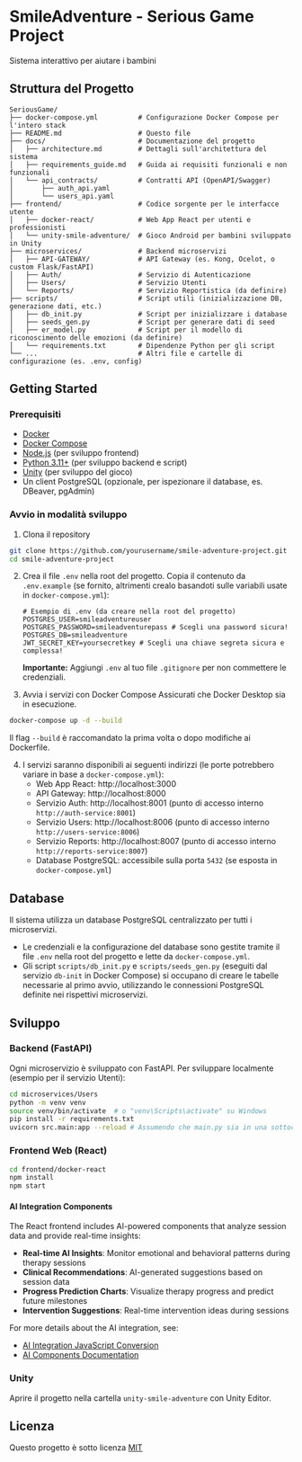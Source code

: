 # SmileAdventure - Serious Game Project

Sistema interattivo per aiutare i bambini 
## Struttura del Progetto

```
SeriousGame/
├── docker-compose.yml          # Configurazione Docker Compose per l'intero stack
├── README.md                   # Questo file
├── docs/                       # Documentazione del progetto
│   ├── architecture.md         # Dettagli sull'architettura del sistema
│   ├── requirements_guide.md   # Guida ai requisiti funzionali e non funzionali
│   └── api_contracts/          # Contratti API (OpenAPI/Swagger)
│       ├── auth_api.yaml
│       └── users_api.yaml
├── frontend/                   # Codice sorgente per le interfacce utente
│   ├── docker-react/           # Web App React per utenti e professionisti
│   └── unity-smile-adventure/  # Gioco Android per bambini sviluppato in Unity
├── microservices/              # Backend microservizi
│   ├── API-GATEWAY/            # API Gateway (es. Kong, Ocelot, o custom Flask/FastAPI)
│   ├── Auth/                   # Servizio di Autenticazione
│   ├── Users/                  # Servizio Utenti
│   └── Reports/                # Servizio Reportistica (da definire)
├── scripts/                    # Script utili (inizializzazione DB, generazione dati, etc.)
│   ├── db_init.py              # Script per inizializzare i database
│   ├── seeds_gen.py            # Script per generare dati di seed
│   ├── er_model.py             # Script per il modello di riconoscimento delle emozioni (da definire)
│   └── requirements.txt        # Dipendenze Python per gli script
└── ...                         # Altri file e cartelle di configurazione (es. .env, config)
```

## Getting Started

### Prerequisiti

- [Docker](https://www.docker.com/get-started)
- [Docker Compose](https://docs.docker.com/compose/install/)
- [Node.js](https://nodejs.org/) (per sviluppo frontend)
- [Python 3.11+](https://www.python.org/downloads/) (per sviluppo backend e script)
- [Unity](https://unity.com/download) (per sviluppo del gioco)
- Un client PostgreSQL (opzionale, per ispezionare il database, es. DBeaver, pgAdmin)

### Avvio in modalità sviluppo

1. Clona il repository
```bash
git clone https://github.com/yourusername/smile-adventure-project.git
cd smile-adventure-project
```

2. Crea il file `.env` nella root del progetto.
   Copia il contenuto da `.env.example` (se fornito, altrimenti crealo basandoti sulle variabili usate in `docker-compose.yml`):
   ```env
   # Esempio di .env (da creare nella root del progetto)
   POSTGRES_USER=smileadventureuser
   POSTGRES_PASSWORD=smileadventurepass # Scegli una password sicura!
   POSTGRES_DB=smileadventure
   JWT_SECRET_KEY=yoursecretkey # Scegli una chiave segreta sicura e complessa!
   ```
   **Importante:** Aggiungi `.env` al tuo file `.gitignore` per non commettere le credenziali.

3. Avvia i servizi con Docker Compose
   Assicurati che Docker Desktop sia in esecuzione.
```bash
docker-compose up -d --build
```
   Il flag `--build` è raccomandato la prima volta o dopo modifiche ai Dockerfile.

4. I servizi saranno disponibili ai seguenti indirizzi (le porte potrebbero variare in base a `docker-compose.yml`):
   - Web App React: http://localhost:3000
   - API Gateway: http://localhost:8000
   - Servizio Auth: http://localhost:8001 (punto di accesso interno `http://auth-service:8001`)
   - Servizio Users: http://localhost:8006 (punto di accesso interno `http://users-service:8006`)
   - Servizio Reports: http://localhost:8007 (punto di accesso interno `http://reports-service:8007`)
   - Database PostgreSQL: accessibile sulla porta `5432` (se esposta in `docker-compose.yml`)

## Database

Il sistema utilizza un database PostgreSQL centralizzato per tutti i microservizi.
- Le credenziali e la configurazione del database sono gestite tramite il file `.env` nella root del progetto e lette da `docker-compose.yml`.
- Gli script `scripts/db_init.py` e `scripts/seeds_gen.py` (eseguiti dal servizio `db-init` in Docker Compose) si occupano di creare le tabelle necessarie al primo avvio, utilizzando le connessioni PostgreSQL definite nei rispettivi microservizi.

## Sviluppo

### Backend (FastAPI)

Ogni microservizio è sviluppato con FastAPI. Per sviluppare localmente (esempio per il servizio Utenti):

```bash
cd microservices/Users
python -m venv venv
source venv/bin/activate  # o "venv\Scripts\activate" su Windows
pip install -r requirements.txt
uvicorn src.main:app --reload # Assumendo che main.py sia in una sottocartella src
```

### Frontend Web (React)

```bash
cd frontend/docker-react
npm install
npm start
```

#### AI Integration Components

The React frontend includes AI-powered components that analyze session data and provide real-time insights:

- **Real-time AI Insights**: Monitor emotional and behavioral patterns during therapy sessions
- **Clinical Recommendations**: AI-generated suggestions based on session data
- **Progress Prediction Charts**: Visualize therapy progress and predict future milestones
- **Intervention Suggestions**: Real-time intervention ideas during sessions

For more details about the AI integration, see:
- [AI Integration JavaScript Conversion](docs/frontend_docs/ai_integration_javascript_conversion.md)
- [AI Components Documentation](frontend/docker-react/README.md)

### Unity

Aprire il progetto nella cartella `unity-smile-adventure` con Unity Editor.

## Licenza

Questo progetto è sotto licenza [MIT](/LICENSE)
